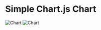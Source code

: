 # Simple Chart.js Chart

![Chart](https://i.imgur.com/EPyTWRO.png)
![Chart](https://i.imgur.com/G3IXwol.png)


